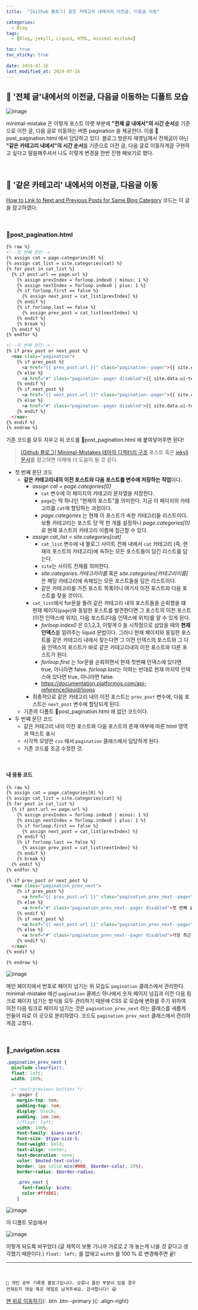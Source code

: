 ```yaml
---
title:  "[Github 블로그] 같은 카테고리 내에서의 이전글, 다음글 이동" 

categories:
  - Blog
tags:
  - [Blog, jekyll, Liquid, HTML, minimal-mistake]

toc: true
toc_sticky: true
 
date: 2024-07-16
last_modified_at: 2024-07-16
---
```


## 🚀 '전체 글'내에서의 이전글, 다음글 이동하는 디폴트 모습

![image](https://user-images.githubusercontent.com/42318591/111241184-f7991b00-863f-11eb-8b21-4d7d8392cce3.png)

minimal-mistake 은 이렇게 포스트 아랫 부분에 **"전체 글 내에서"의 시간 순서**를 기준으로 이전 글, 다음 글로 이동하는 버튼 pagination 을 제공한다. 이를 📜post_pagination.html 에서 담당하고 있다. 블로그 방문자 재영님께서 전체글이 아닌 **"같은 카테고리 내에서"의 시간 순서**를 기준으로 이전 글, 다음 글로 이동하게끔 구현하고 싶다고 말씀해주셔서 나도 이렇게 변경을 한번 진행 해보기로 했다.

<br>

## 🚀 '같은 카테고리' 내에서의 이전글, 다음글 이동

[How to Link to Next and Previous Posts for Same Blog Category](https://talk.jekyllrb.com/t/how-to-link-to-next-and-previous-posts-for-same-blog-category/629) 코드는 이 글을 참고하였다.

<br>

### 📜post_pagination.html

```html
{% raw %}
<!--첫 번째 문단-->
{% assign cat = page.categories[0] %}
{% assign cat_list = site.categories[cat] %}
{% for post in cat_list %}
  {% if post.url == page.url %}
  	{% assign prevIndex = forloop.index0 | minus: 1 %}
  	{% assign nextIndex = forloop.index0 | plus: 1 %}
  	{% if forloop.first == false %}
  	  {% assign next_post = cat_list[prevIndex] %}
  	{% endif %}
  	{% if forloop.last == false %}
  	  {% assign prev_post = cat_list[nextIndex] %}
  	{% endif %}
  	{% break %}
  {% endif %}
{% endfor %}

<!--두 번째 문단-->
{% if prev_post or next_post %}
  <nav class="pagination">
    {% if prev_post %}
      <a href="{{ prev_post.url }}" class="pagination--pager">{{ site.data.ui-text[site.locale].pagination_previous | default: "Previous" }}</a>
    {% else %}
      <a href="#" class="pagination--pager disabled">{{ site.data.ui-text[site.locale].pagination_previous | default: "Previous" }}</a>
    {% endif %}
    {% if next_post %}
      <a href="{{ next_post.url }}" class="pagination--pager">{{ site.data.ui-text[site.locale].pagination_next | default: "Next" }}</a>
    {% else %}
      <a href="#" class="pagination--pager disabled">{{ site.data.ui-text[site.locale].pagination_next | default: "Next" }}</a>
    {% endif %}
  </nav>
{% endif %}
{% endraw %}
```

기존 코드를 모두 지우고 위 코드를 📜post_pagination.html 에 붙여넣어주면 된다!

> [[Github 블로그] Minimal-Mistakes 테마의 디렉터리 구조](https://ansohxxn.github.io/blog/jekyll-directory-structure/) 포스트 혹은 [jekyll 문서](http://jekyllrb-ko.github.io/)를 참고하면 이해에 더 도움이 될 것 같다.

- 첫 번째 문단 코드 
  - **같은 카테고리내의 이전 포스트와 다음 포스트를 변수에 저장하는 작업**이다.
    - *assign cat = page.categories[0]*
      - `cat` 변수에 이 페이지의 카테고리 문자열을 저장한다.
      - `page`는 딱 하나인 "현재의 포스트"를 의미한다. 지금 이 페이지의 카테고리를 `cat`에 할당하는 과정이다. 
      - *page.categories* 는 현재 이 포스트가 속한 카테고리들 리스트이다. 보통 카테고리는 포스트 당 딱 한 개를 설정하니 *page.categories[0]* 로 현재 포스트의 카테고리 이름에 접근할 수 있다.
    - *assign cat_list = site.categories[cat]*
      - `cat_list` 변수에 내 블로그 사이트 전체 내에서 `cat` 카테고리 (즉, 현재의 포스트의 카테고리)에 속하는 모든 포스트들이 담긴 리스트를 담는다.
      - `site`는 사이트 전체를 의미한다.
      - *site.categories.카테고리이름* 혹은 *site.categories[카테고리이름]* 은 해당 카테고리에 속해있는 모든 포스트들을 담은 리스트이다.
      - 같은 카테고리를 가진 포스트 목록이니 여기서 이전 포스트와 다음 포스트를 찾을 것이다.
    - `cat_list`에서 for문을 돌려 같은 카테고리 내의 포스트들을 순회했을 떄 현재 페이지(`page`)와 동일한 포스트를 발견한다면 그 포스트의 이전 포스트(이전 인덱스에 위치), 다음 포스트(다음 인덱스에 위치)를 알 수 있게 된다.
      - *forloop.index0* 은 0,1,2,3, 이렇게 0 을 시작점으로 삼았을 때의 **현재 인덱스**를 알려주는 liquid 문법이다. 그러니 현재 페이지와 동일한 포스트를 같은 카테고리 내에서 찾는다면 그 이전 인덱스의 포스트와 그 다음 인덱스의 포스트가 바로 같은 카테고리내의 이전 포스트와 다른 포스트가 된다. 
      - *forloop.first* 는 for문을 순회하면서 현재 첫번째 인덱스에 있다면 true, 아니라면 false. *forloop.last*는 이와는 반대로 현재 마지막 인덱스에 있다면 true, 아니라면 false.
      - <https://documentation.platformos.com/api-reference/liquid/loops>
    - 최종적으로 같은 카테고리 내의 이전 포스트는 `prev_post` 변수에, 다음 포스트는 `next_post` 변수에 할당되게 된다.
  - 기존의 디폴트 📜post_pagination.html 에 없던 코드이다.
- 두 번째 문단 코드
  - 같은 카테고리 내의 이전 포스트와 다음 포스트의 존재 여부에 따른 html 영역과 텍스트 표시
  - 시각적 모양은 `css` 에서 `pagination` 클래스에서 담당하게 된다.
  - 기존 코드를 조금 수정한 것.

<br>

#### 내 응용 코드

```html
{% raw %}
{% assign cat = page.categories[0] %}
{% assign cat_list = site.categories[cat] %}
{% for post in cat_list %}
  {% if post.url == page.url %}
  	{% assign prevIndex = forloop.index0 | minus: 1 %}
  	{% assign nextIndex = forloop.index0 | plus: 1 %}
  	{% if forloop.first == false %}
  	  {% assign next_post = cat_list[prevIndex] %}
  	{% endif %}
  	{% if forloop.last == false %}
  	  {% assign prev_post = cat_list[nextIndex] %}
  	{% endif %}
  	{% break %}
  {% endif %}
{% endfor %}

{% if prev_post or next_post %}
  <nav class="pagination_prev_next">
    {% if prev_post %}
      <a href="{{ prev_post.url }}" class="pagination_prev_next--pager"><span class="prev_next">이전 글  &nbsp</span>{{ prev_post.title }}</a>
    {% else %}
      <a href="#" class="pagination_prev_next--pager disabled">첫 번째 글입니다</a>
    {% endif %}
    {% if next_post %}
      <a href="{{ next_post.url }}" class="pagination_prev_next--pager"><span class="prev_next">다음 글  &nbsp  </span>{{ next_post.title }}</a>
    {% else %}
      <a href="#" class="pagination_prev_next--pager disabled">가장 최근 글입니다</a>
    {% endif %}
  </nav>
{% endif %}

{% endraw %}
```

![image](https://user-images.githubusercontent.com/42318591/111253724-03dca280-8657-11eb-8f4c-a67f69efc112.png)

메인 페이지에서 번호로 페이지 넘기는 위 모습도 `pagination` 클래스에서 관리한다. minimal-mistake 에선 `pagination` 클래스 하나에서 숫자 페이지 넘김과 이전 다음 링크로 페이지 넘기는 방식을 모두 관리하기 때문에 CSS 로 모습에 변화를 주기 위하여 이전 다음 링크로 페이지 넘기는 것은 `pagination_prev_next` 라는 클래스를 새롭게 만들어 따로 이 곳으로 분리하였다. 코드도 `pagination_prev_next` 클래스에서 관리하게끔 고쳤다.


<br>

### 📜_navigation.scss

```scss
.pagination_prev_next {
  @include clearfix();
  float: left;
  width: 100%;

  /* next/previous buttons */
  &--pager {
    margin-top: 0em;
    padding-top: 0em;
    display: block;
    padding: 1em 2em;
    //float: left;
    width: 100%;
    font-family: $sans-serif;
    font-size: $type-size-5;
    font-weight: bold;
    text-align: center;
    text-decoration: none;
    color: $muted-text-color;
    border: 1px solid mix(#000, $border-color, 25%);
    border-radius: $border-radius;

    .prev_next {
      font-family: $cute;
      color:#ffd861;
    }
```

![image](https://user-images.githubusercontent.com/42318591/111255523-96cb0c00-865a-11eb-8133-30e5bec31a99.png)

이 디폴트 모습에서

![image](https://user-images.githubusercontent.com/42318591/111254968-84040780-8659-11eb-9c14-a25c6e884c1d.png)

이렇게 되도록 바꾸었다.(글 제목이 보통 기니까 가로로 2 개 놓는게 나을 것 같다고 생각했기 때문이다.) `float: left;` 를 없애고 `width` 를 100 % 로 변경해주면 끝!  

***
<br>

    🚀 개인 공부 기록용 블로그입니다. 오류나 틀린 부분이 있을 경우 
    언제든지 댓글 혹은 메일로 남겨주세요. 감사합니다! 😄

[맨 위로 이동하기](#){: .btn .btn--primary }{: .align-right}